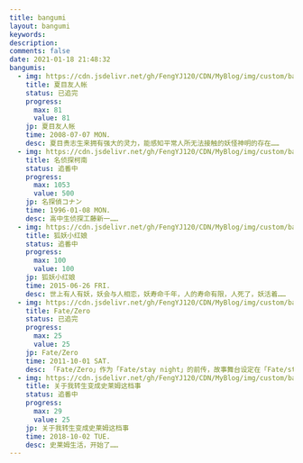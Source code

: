 ```yaml
---
title: bangumi
layout: bangumi
keywords:
description:
comments: false
date: 2021-01-18 21:48:32
bangumis:
  - img: https://cdn.jsdelivr.net/gh/FengYJ120/CDN/MyBlog/img/custom/bangumi/5.webp
    title: 夏目友人帐
    status: 已追完
    progress: 
      max: 81
      value: 81
    jp: 夏目友人帐
    time: 2008-07-07 MON.
    desc: 夏目贵志生来拥有强大的灵力，能感知平常人所无法接触的妖怪神明的存在……
  - img: https://cdn.jsdelivr.net/gh/FengYJ120/CDN/MyBlog/img/custom/bangumi/2.jpg
    title: 名侦探柯南
    status: 追番中
    progress: 
      max: 1053
      value: 500
    jp: 名探偵コナン
    time: 1996-01-08 MON.
    desc: 高中生侦探工藤新一……
  - img: https://cdn.jsdelivr.net/gh/FengYJ120/CDN/MyBlog/img/custom/bangumi/1.jpg
    title: 狐妖小红娘
    status: 追番中
    progress: 
      max: 100
      value: 100
    jp: 狐妖小红娘
    time: 2015-06-26 FRI.
    desc: 世上有人有妖，妖会与人相恋，妖寿命千年，人的寿命有限，人死了，妖活着……
  - img: https://cdn.jsdelivr.net/gh/FengYJ120/CDN/MyBlog/img/custom/bangumi/4.webp
    title: Fate/Zero
    status: 已追完
    progress: 
      max: 25
      value: 25
    jp: Fate/Zero
    time: 2011-10-01 SAT.
    desc: 「Fate/Zero」作为「Fate/stay night」的前传，故事舞台设定在「Fate/stay night」的第五次圣杯战争的10年前，即第四次圣杯战争……
  - img: https://cdn.jsdelivr.net/gh/FengYJ120/CDN/MyBlog/img/custom/bangumi/3.webp
    title: 关于我转生变成史莱姆这档事
    status: 追番中
    progress: 
      max: 29
      value: 25
    jp: 关于我转生变成史莱姆这档事
    time: 2018-10-02 TUE.
    desc: 史莱姆生活，开始了……
---
```


